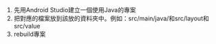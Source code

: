 1. 先用Android Studio建立一個使用Java的專案
2. 把對應的檔案放到該放的資料夾中。例如：src/main/java/和src/layout和src/value
3. rebuild專案
